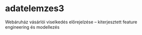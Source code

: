 # adatelemzes3
Webáruház vásárlói viselkedés előrejelzése – kiterjesztett feature engineering és modellezés

